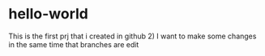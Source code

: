 # hello-world
This is the first prj that i created in github
2) I want to make some changes in the same time that branches are edit
